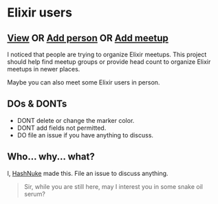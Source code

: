 # Elixir users

## [View](https://github.com/HashNuke/elixir-users/blob/master/elixir-users.geojson) OR [Add person](https://github.com/HashNuke/elixir-users/blob/master/HOW-TO-ADD-PERSON.md) OR [Add meetup](https://github.com/HashNuke/elixir-users/blob/master/HOW-TO-ADD-MEETUP.md)

I noticed that people are trying to organize Elixir meetups. This project should help find meetup groups or provide head count to organize Elixir meetups in newer places.

Maybe you can also meet some Elixir users in person.


## DOs & DONTs

* DONT delete or change the marker color.
* DONT add fields not permitted.
* DO file an issue if you have anything to discuss.


## Who... why... what?

I, [HashNuke](http://github.com/HashNuke) made this. File an issue to discuss anything.

> Sir, while you are still here, may I interest you in some snake oil serum?
